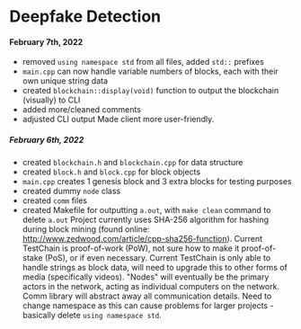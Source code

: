# Deepfake Detection

#### February 7th, 2022
- removed `using namespace std` from all files, added `std::` prefixes
- `main.cpp` can now handle variable numbers of blocks, each with their own unique string data
- created `blockchain::display(void)` function to output the blockchain (visually) to CLI
- added more/cleaned comments
- adjusted CLI output
Made client more user-friendly.

##### February 6th, 2022
- created `blockchain.h` and `blockchain.cpp` for data structure
- created `block.h` and `block.cpp` for block objects
- `main.cpp` creates 1 genesis block and 3 extra blocks for testing purposes
- created dummy `node` class
- created `comm` files 
- created Makefile for outputting `a.out`, with `make clean` command to delete `a.out`
Project currently uses SHA-256 algorithm for hashing during block mining (found online: http://www.zedwood.com/article/cpp-sha256-function). Current TestChain is proof-of-work (PoW), not sure how to make it proof-of-stake (PoS), or if even necessary. Current TestChain is only able to handle strings as block data, will need to upgrade this to other forms of media (specifically videos). "Nodes" will eventually be the primary actors in the network, acting as individual computers on the network. Comm library will abstract away all communication details. Need to change namespace as this can cause problems for larger projects - basically delete `using namespace std`.
